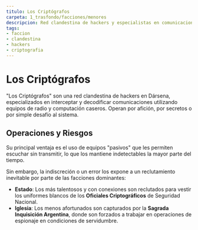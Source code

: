 ```yaml
---
titulo: Los Criptógrafos
carpeta: 1_trasfondo/facciones/menores
descripcion: Red clandestina de hackers y especialistas en comunicaciones en Dársena, atrapados entre su curiosidad y el reclutamiento forzado.
tags:
- faccion
- clandestina
- hackers
- criptografia
---
```


# Los Criptógrafos

"Los Criptógrafos" son una red clandestina de hackers en Dársena, especializados en interceptar y decodificar comunicaciones utilizando equipos de radio y computación caseros. Operan por afición, por secretos o por simple desafío al sistema.

## Operaciones y Riesgos

Su principal ventaja es el uso de equipos "pasivos" que les permiten escuchar sin transmitir, lo que los mantiene indetectables la mayor parte del tiempo.

Sin embargo, la indiscreción o un error los expone a un reclutamiento inevitable por parte de las facciones dominantes:
- **Estado**: Los más talentosos y con conexiones son reclutados para vestir los uniformes blancos de los **Oficiales Criptográficos** de Seguridad Nacional.
- **Iglesia**: Los menos afortunados son capturados por la **Sagrada Inquisición Argentina**, donde son forzados a trabajar en operaciones de espionaje en condiciones de servidumbre. 